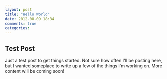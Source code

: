 ```yaml
---
layout: post
title: "Hello World"
date: 2012-08-09 18:34
comments: true
categories: 
---
```


Test Post
---------

Just a test post to get things started. Not sure how often I'll be
posting here, but I wanted someplace to write up a few of the things
I'm working on. More content will be coming soon!
